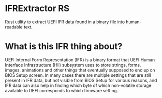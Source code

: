 # IFRExtractor RS

Rust utility to extract UEFI IFR data found in a binary file into human-readable text.

# What is this IFR thing about?
UEFI Internal Form Representation (IFR) is a binary format that UEFI Human Interface Infrastructure (HII) subsystem uses to store strings, forms, images, animations and other things that eventually supposed to end up on BIOS Setup screen. In many cases there are multiple settings that are still present in IFR data, but not visible from BIOS Setup for various reasons, and IFR data can also help in finding which byte of which non-volatile storage available to UEFI corresponds to which firmware setting.
